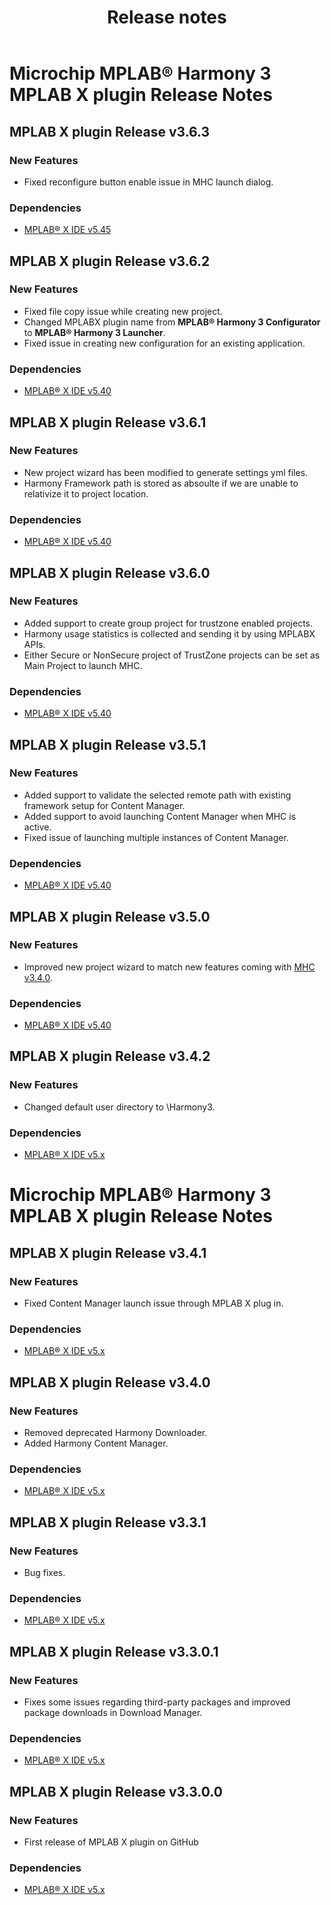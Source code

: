 ﻿---
title: Release notes
nav_order: 99
---

# Microchip MPLAB® Harmony 3 MPLAB X plugin Release Notes

## MPLAB X plugin Release v3.6.3

### New Features

* Fixed reconfigure button enable issue in MHC launch dialog.

### Dependencies

* [MPLAB® X IDE v5.45](https://www.microchip.com/mplab/mplab-x-ide)

## MPLAB X plugin Release v3.6.2

### New Features

* Fixed file copy issue while creating new project.
* Changed MPLABX plugin name from **MPLAB® Harmony 3 Configurator** to **MPLAB® Harmony 3 Launcher**.
* Fixed issue in creating new configuration for an existing application.

### Dependencies

* [MPLAB® X IDE v5.40](https://www.microchip.com/mplab/mplab-x-ide)

## MPLAB X plugin Release v3.6.1

### New Features

* New project wizard has been modified to generate settings yml files.
* Harmony Framework path is stored as absoulte if we are unable to relativize it to project location.

### Dependencies

* [MPLAB® X IDE v5.40](https://www.microchip.com/mplab/mplab-x-ide)

## MPLAB X plugin Release v3.6.0

### New Features

* Added support to create group project for trustzone enabled projects.
* Harmony usage statistics is collected and sending it by using MPLABX APIs.
* Either Secure or NonSecure project of TrustZone projects can be set as Main Project to launch MHC.

### Dependencies

* [MPLAB® X IDE v5.40](https://www.microchip.com/mplab/mplab-x-ide)

## MPLAB X plugin Release v3.5.1

### New Features

* Added support to validate the selected remote path with existing framework setup for Content Manager. 
* Added support to avoid launching Content Manager when MHC is active.
* Fixed issue of launching multiple instances of Content Manager.

### Dependencies

* [MPLAB® X IDE v5.40](https://www.microchip.com/mplab/mplab-x-ide)

## MPLAB X plugin Release v3.5.0

### New Features

* Improved new project wizard to match new features coming with [MHC v3.4.0](https://github.com/Microchip-MPLAB-Harmony/mhc/releases/tag/v3.4.0).

### Dependencies

* [MPLAB® X IDE v5.40](https://www.microchip.com/mplab/mplab-x-ide)

## MPLAB X plugin Release v3.4.2

### New Features

* Changed default user directory to <user home>\Harmony3.

### Dependencies

* [MPLAB® X IDE v5.x](https://www.microchip.com/mplab/mplab-x-ide)

# Microchip MPLAB® Harmony 3 MPLAB X plugin Release Notes

## MPLAB X plugin Release v3.4.1

### New Features

* Fixed Content Manager launch issue through MPLAB X plug in.

### Dependencies

* [MPLAB® X IDE v5.x](https://www.microchip.com/mplab/mplab-x-ide)

## MPLAB X plugin Release v3.4.0

### New Features

* Removed deprecated Harmony Downloader.
* Added Harmony Content Manager.

### Dependencies

* [MPLAB® X IDE v5.x](https://www.microchip.com/mplab/mplab-x-ide)

## MPLAB X plugin Release v3.3.1

### New Features

* Bug fixes.

### Dependencies

* [MPLAB® X IDE v5.x](https://www.microchip.com/mplab/mplab-x-ide)

## MPLAB X plugin Release v3.3.0.1

### New Features

* Fixes some issues regarding third-party packages and improved package downloads in Download Manager.

### Dependencies

* [MPLAB® X IDE v5.x](https://www.microchip.com/mplab/mplab-x-ide)

## MPLAB X plugin Release v3.3.0.0

### New Features

* First release of MPLAB X plugin on GitHub

### Dependencies

* [MPLAB® X IDE v5.x](https://www.microchip.com/mplab/mplab-x-ide)
